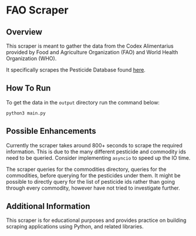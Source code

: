# FAO Scraper


## Overview

This scraper is meant to gather the data from the Codex Alimentarius provided by Food and Agriculture Organization (FAO) and World Health Organization (WHO).

It specifically scrapes the Pesticide Database found [here](https://www.fao.org/fao-who-codexalimentarius/codex-texts/dbs/pestres/en/).


## How To Run

To get the data in the `output` directory run the command below:
```
python3 main.py
```


## Possible Enhancements

Currently the scraper takes around 800+ seconds to scrape the required information.
This is due to the many different pesticide and commodity ids need to be queried. 
Consider implementing `asyncio` to speed up the IO time.

The scraper queries for the commodities directory, queries for the commodities, before querying for the pesticides under them. It might be possible to directly query for the list of pesticide ids rather than going through every commodity, however have not tried to investigate further.


## Additional Information

This scraper is for educational purposes and provides practice on building scraping applications using Python, and related libraries.